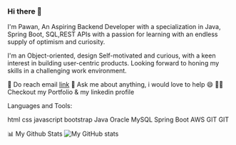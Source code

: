 ### Hi there 👋
 I'm Pawan, An Aspiring Backend Developer with a specialization in Java, Spring Boot, SQL,REST APIs with a passion for learning with an endless supply of optimism and curiosity.

I'm an Object-oriented, design Self-motivated and curious, with a keen interest in building user-centric products. Looking forward to honing my skills in a challenging work environment.

💼 Do reach email [link](Ypawan25.github.io)
💬 Ask me about anything, i would love to help 😄
👨‍💻 Checkout my Portfolio & my linkedin profile


Languages and Tools:

html css javascript bootstrap Java Oracle MySQL Spring Boot AWS GIT GIT


📊 My Github Stats
![My  GitHub stats](https://github-readme-stats.vercel.app/api?username=Ypawan25&show_icons=true&theme=radical)


